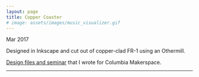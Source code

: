 ```yaml
---
layout: page
title: Copper Coaster
# image: assets/images/music_visualizer.gif
---
```

Mar 2017

Designed in Inkscape and cut out of copper-clad FR-1 using an Othermill.

[Design files and seminar]( https://www.dropbox.com/sh/k4wv53mqzfyh2uo/AACYQ6ExLYVokxGSu8pL1GYTa/%5BOthermill%5D%20Copper%20PCB%20Coaster?dl=0&lst=)
that I wrote for Columbia Makerspace.

<hr class="major" />
